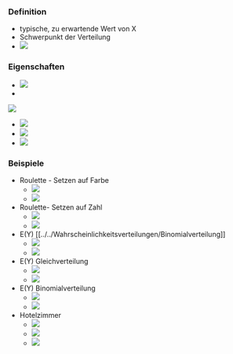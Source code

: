 ### Definition
+ typische, zu erwartende Wert von X
+ Schwerpunkt der Verteilung
+ ![](Pasted%20image%2020221030134259.png)

### Eigenschaften
+ ![](Pasted%20image%2020221030150633.png)
+ 
![](Pasted%20image%2020221030135821.png)
+ ![](Pasted%20image%2020221030140432.png)
+ ![](Pasted%20image%2020221030140933.png)
+ ![](Pasted%20image%2020221030141609.png)


### Beispiele
+ Roulette - Setzen auf Farbe
	+ ![](Pasted%20image%2020221030134853.png)
	+ ![](Pasted%20image%2020221030135304.png)
+ Roulette- Setzen auf Zahl
	+ ![](Pasted%20image%2020221030135233.png)
	+ ![](Pasted%20image%2020221030135416.png)
+ E(Y) [[../../Wahrscheinlichkeitsverteilungen/Binomialverteilung]]
	+ ![](Pasted%20image%2020221030151601.png)
	+ ![](Pasted%20image%2020221030151532.png)
+ E(Y) Gleichverteilung
	+ ![](Pasted%20image%2020221030151723.png)
	+ ![](Pasted%20image%2020221030151934.png)
+ E(Y) Binomialverteilung
	+ ![](Pasted%20image%2020221030151749.png)
	+ ![](Pasted%20image%2020221030152119.png)
+ Hotelzimmer
	+ ![](Pasted%20image%2020221030152338.png)
	+ ![](Pasted%20image%2020221030152925.png)
	+ ![](Pasted%20image%2020221030153342.png)

